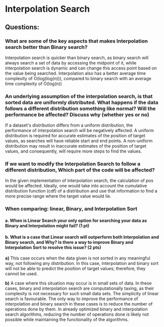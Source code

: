 # Interpolation Search

## Questions:

### What are some of the key aspects that makes Interpolation search better than Binary search?

Interpolation search is quicker than binary search, as binary search will always search a set of
data by accessing the midpoint of it, while interpolation search is dynamic and can change this
access point based on the value being searched.
Interpolation also has a better average time complexity of O(log(log(n))), compared to binary
search with an average time complexity of O(log(n))

### An underlying assumption of the interpolation search, is that sorted data are uniformly distributed. What happens if the data follows a different distribution something like normal? Will the performance be affected? Discuss why (whether yes or no)

If a dataset's distribution differs from a uniform distribution, the performance of interpolation
search will be negatively affected. A uniform distribution is required for accurate estimates
of the position of target values, as searches will have reliable start and end points.
A non-uniform distribution may result in inaccurate estimates of the position of target values, and 
consequently, will require more steps to find the values.

### If we want to modify the Interpolation Search to follow a different distribution, Which part of the code will be affected?

In the given implementation of interpolation search, the calculation of pos would be affected.
Ideally, one would take into account the cumulative distribution function (cdf) of a distribution
and use that information to find a more precise range where the target value would lie.

### When comparing: linear, Binary, and Interpolation Sort
#### a. When is Linear Search your only option for searching your data as Binary and Interpolation might fail? (1 pt)
#### b. What is a case that Linear search will outperform both Interpolation and Binary search, and Why? Is there a way to improve Binary and Interpolation Sort to resolve this issue? (2 pts)

__a)__ This case occurs when the data given is not sorted in any meaningful way, not following any
distribution. In this case, interpolation and binary sort will not be able to predict the position
of target values; therefore, they cannot be used.

__b)__ A case where this situation may occur is in small sets of data. In these cases, binary and interpolation
search are computationally taxing, as their complexity is not necessary for such small data sets. The simplicity
of linear search is favourable. The only way to improve the performance of interpolation and binary search in
these cases is to reduce the number of operations done by them. In already optimized binary and interpolation search
algorithms, reducing the number of operations done is likely not possible while maintaining the functionality
of the algorithms.
